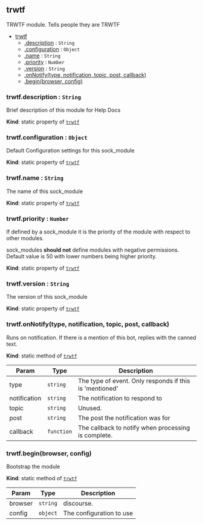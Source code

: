 <a name="module_trwtf"></a>
## trwtf
TRWTF module. Tells people they are TRWTF


* [trwtf](#module_trwtf)
  * [.description](#module_trwtf.description) : <code>String</code>
  * [.configuration](#module_trwtf.configuration) : <code>Object</code>
  * [.name](#module_trwtf.name) : <code>String</code>
  * [.priority](#module_trwtf.priority) : <code>Number</code>
  * [.version](#module_trwtf.version) : <code>String</code>
  * [.onNotify(type, notification, topic, post, callback)](#module_trwtf.onNotify)
  * [.begin(browser, config)](#module_trwtf.begin)

<a name="module_trwtf.description"></a>
### trwtf.description : <code>String</code>
Brief description of this module for Help Docs

**Kind**: static property of <code>[trwtf](#module_trwtf)</code>  
<a name="module_trwtf.configuration"></a>
### trwtf.configuration : <code>Object</code>
Default Configuration settings for this sock_module

**Kind**: static property of <code>[trwtf](#module_trwtf)</code>  
<a name="module_trwtf.name"></a>
### trwtf.name : <code>String</code>
The name of this sock_module

**Kind**: static property of <code>[trwtf](#module_trwtf)</code>  
<a name="module_trwtf.priority"></a>
### trwtf.priority : <code>Number</code>
If defined by a sock_module it is the priority
of the module with respect to other modules.

sock_modules **should not** define modules with negative permissions.
Default value is 50 with lower numbers being higher priority.

**Kind**: static property of <code>[trwtf](#module_trwtf)</code>  
<a name="module_trwtf.version"></a>
### trwtf.version : <code>String</code>
The version of this sock_module

**Kind**: static property of <code>[trwtf](#module_trwtf)</code>  
<a name="module_trwtf.onNotify"></a>
### trwtf.onNotify(type, notification, topic, post, callback)
Runs on notification. If there is a mention of this bot, replies with the canned text.

**Kind**: static method of <code>[trwtf](#module_trwtf)</code>  

| Param | Type | Description |
| --- | --- | --- |
| type | <code>string</code> | The type of event. Only responds if this is 'mentioned' |
| notification | <code>string</code> | The notification to respond to |
| topic | <code>string</code> | Unused. |
| post | <code>string</code> | The post the notification was for |
| callback | <code>function</code> | The callback to notify when processing is complete. |

<a name="module_trwtf.begin"></a>
### trwtf.begin(browser, config)
Bootstrap the module

**Kind**: static method of <code>[trwtf](#module_trwtf)</code>  

| Param | Type | Description |
| --- | --- | --- |
| browser | <code>string</code> | discourse. |
| config | <code>object</code> | The configuration to use |

